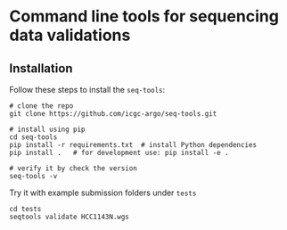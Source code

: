 # Command line tools for sequencing data validations

## Installation

Follow these steps to install the `seq-tools`:
```
# clone the repo
git clone https://github.com/icgc-argo/seq-tools.git

# install using pip
cd seq-tools
pip install -r requirements.txt  # install Python dependencies
pip install .   # for development use: pip install -e .

# verify it by check the version
seq-tools -v
```

Try it with example submission folders under `tests`
```
cd tests
seqtools validate HCC1143N.wgs
```
